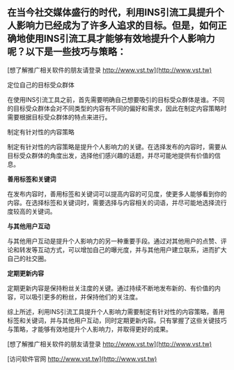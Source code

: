 ## **在当今社交媒体盛行的时代，利用INS引流工具提升个人影响力已经成为了许多人追求的目标。但是，如何正确地使用INS引流工具才能够有效地提升个人影响力呢？以下是一些技巧与策略：**

[想了解推广相关软件的朋友请登录 http://www.vst.tw](http://www.vst.tw)

定位自己的目标受众群体

在使用INS引流工具之前，首先需要明确自己想要吸引的目标受众群体是谁。不同的目标受众群体会对不同类型的内容有不同的偏好和需求，因此在制定内容策略时需要根据目标受众群体的特点来进行。

制定有针对性的内容策略

制定有针对性的内容策略是提升个人影响力的关键。在选择发布的内容时，需要从目标受众群体的角度出发，选择他们感兴趣的话题，并尽可能地提供有价值的信息。

**善用标签和关键词**

在发布内容时，善用标签和关键词可以提高内容的可见度，使更多人能够看到你的内容。在选择标签和关键词时，需要选择与内容相关的词语，并尽可能地选择流行度较高的关键词。

**与其他用户互动**

与其他用户互动是提升个人影响力的另一种重要手段。通过对其他用户的点赞、评论和转发等互动方式，可以增加自己的曝光度，并与其他用户建立联系，进而扩大自己的社交圈。

**定期更新内容**

定期更新内容是保持粉丝关注度的关键。通过持续不断地发布新的、有价值的内容，可以吸引更多的粉丝，并保持他们的关注度。

综上所述，利用INS引流工具提升个人影响力需要制定有针对性的内容策略，善用标签和关键词，并与其他用户互动，同时定期更新内容。只有掌握了这些关键技巧与策略，才能够有效地提升个人影响力，并取得更好的成果。

[想了解推广相关软件的朋友请登录 http://www.vst.tw](http://www.vst.tw)


[访问软件官网 http://www.vst.tw](http://www.vst.tw)
